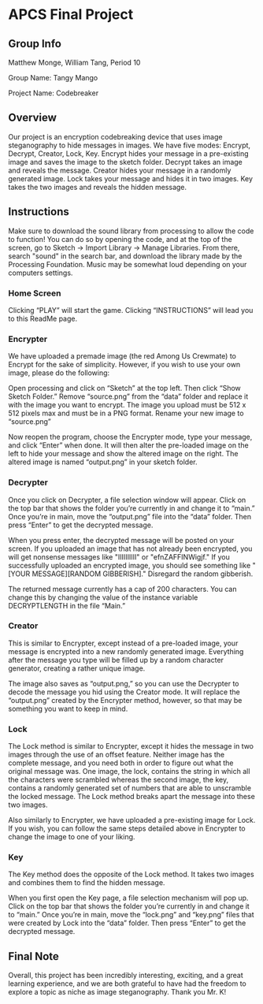 # APCS Final Project

## Group Info
Matthew Monge, William Tang, Period 10

Group Name: Tangy Mango

Project Name: Codebreaker

## Overview
Our project is an encryption codebreaking device that uses image steganography to hide messages in images. We have five modes: Encrypt, Decrypt, Creator, Lock, Key. Encrypt hides your message in a pre-existing image and saves the image to the sketch folder. Decrypt takes an image and reveals the message. Creator hides your message in a randomly generated image. Lock takes your message and hides it in two images. Key takes the two images and reveals the hidden message.

## Instructions
Make sure to download the sound library from processing to allow the code to function! You can do so by opening the code, and at the top of the screen, go to Sketch -> Import Library -> Manage Libraries. From there, search "sound" in the search bar, and download the library made by the Processing Foundation. Music may be somewhat loud depending on your computers settings. 

### Home Screen
Clicking “PLAY” will start the game.
Clicking “INSTRUCTIONS” will lead you to this ReadMe page.

### Encrypter
We have uploaded a premade image (the red Among Us Crewmate) to Encrypt for the sake of simplicity. However, if you wish to use your own image, please do the following:

Open processing and click on “Sketch” at the top left. Then click “Show Sketch Folder.” Remove “source.png” from the “data” folder and replace it with the image you want to encrypt. The image you upload must be 512 x 512 pixels max and must be in a PNG format. Rename your new image to “source.png”

Now reopen the program, choose the Encrypter mode, type your message, and click “Enter” when done. It will then alter the pre-loaded image on the left to hide your message and show the altered image on the right. The altered image is named “output.png” in your sketch folder.

### Decrypter
Once you click on Decrypter, a file selection window will appear. Click on the top bar that shows the folder you’re currently in and change it to “main.” Once you’re in main, move the “output.png” file into the “data” folder. Then press “Enter” to get the decrypted message.

When you press enter, the decrypted message will be posted on your screen. If you uploaded an image that has not already been encrypted, you will get nonsense messages like "IIIIIIIIII" or "efnZAFFINWigjf." If you successfully uploaded an encrypted image, you should see something like "[YOUR MESSAGE][RANDOM GIBBERISH]." Disregard the random gibberish. 

The returned message currently has a cap of 200 characters. You can change this by changing the value of the instance variable DECRYPTLENGTH in the file “Main.”

### Creator
This is similar to Encrypter, except instead of a pre-loaded image, your message is encrypted into a new randomly generated image. Everything after the message you type will be filled up by a random character generator, creating a rather unique image.

The image also saves as “output.png,” so you can use the Decrypter to decode the message you hid using the Creator mode. It will replace the “output.png” created by the Encrypter method, however, so that may be something you want to keep in mind.

### Lock
The Lock method is similar to Encrypter, except it hides the message in two images through the use of an offset feature. Neither image has the complete message, and you need both in order to figure out what the original message was. One image, the lock, contains the string in which all the characters were scrambled whereas the second image, the key, contains a randomly generated set of numbers that are able to unscramble the locked message. The Lock method breaks apart the message into these two images.

Also similarly to Encrypter, we have uploaded a pre-existing image for Lock. If you wish, you can follow the same steps detailed above in Encrypter to change the image to one of your liking.

### Key
The Key method does the opposite of the Lock method. It takes two images and combines them to find the hidden message. 

When you first open the Key page, a file selection mechanism will pop up. Click on the top bar that shows the folder you’re currently in and change it to “main.” Once you’re in main, move the “lock.png” and “key.png” files that were created by Lock into the “data” folder. Then press “Enter” to get the decrypted message.

## Final Note

Overall, this project has been incredibly interesting, exciting, and a great learning experience, and we are both grateful to have had the freedom to explore a topic as niche as image steganography. Thank you Mr. K!
